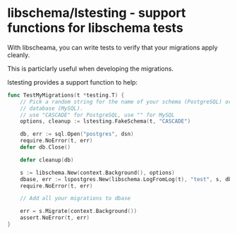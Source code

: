 # libschema/lstesting - support functions for libschema tests

With libscheama, you can write tests to verify that your migrations apply cleanly.

This is particlarly useful when developing the migrations.

lstesting provides a support function to help:

```go
func TestMyMigrations(t *testing.T) {
	// Pick a random string for the name of your schema (PostgreSQL) or
	// database (MySQL).
	// use "CASCADE" for PostgreSQL, use "" for MySQL
	options, cleanup := lstesting.FakeSchema(t, "CASCADE")

	db, err := sql.Open("postgres", dsn)
	require.NoError(t, err)
	defer db.Close()

	defer cleanup(db)

	s := libschema.New(context.Background(), options)
	dbase, err := lspostgres.New(libschema.LogFromLog(t), "test", s, db)
	require.NoError(t, err)

	// Add all your migrations to dbase

	err = s.Migrate(context.Background())
	assert.NoError(t, err)
}
```


